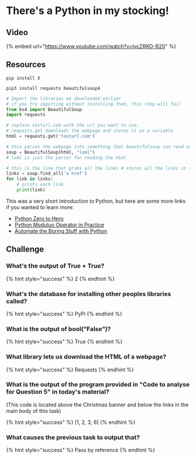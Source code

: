# There's a Python in my stocking!

## Video

{% embed url="https://www.youtube.com/watch?v=lvcZRKO-B20" %}

## Resources

`pip install X`

`pip3 install requests beautifulsoup4`

```python
# Import the libraries we downloaded earlier
# if you try importing without installing them, this step will fail
from bs4 import BeautifulSoup
import requests 

# replace testurl.com with the url you want to use.
# requests.get downloads the webpage and stores it as a variable
html = requests.get('testurl.com') 

# this parses the webpage into something that beautifulsoup can read over
soup = BeautifulSoup(html, "lxml")
# lxml is just the parser for reading the html 

# this is the line that grabs all the links # stores all the links in the links variable
links = soup.find_all('a href') 
for link in links:      
    # prints each link    
    print(link)
```

 This was a very short introduction to Python, but here are some more links if you wanted to learn more:

* [Python Zero to Hero](https://polymath.cloud/python/)
* [Python Moduluo Operator in Practice](https://realpython.com/python-modulo-operator/)
* [Automate the Boring Stuff with Python](https://automatetheboringstuff.com/)

## Challenge

### What's the output of True + True?

{% hint style="success" %}
2
{% endhint %}

### What's the database for installing other peoples libraries called?

{% hint style="success" %}
PyPi
{% endhint %}

### What is the output of bool\("False"\)?

{% hint style="success" %}
True
{% endhint %}

### What library lets us download the HTML of a webpage?

{% hint style="success" %}
Requests
{% endhint %}

### What is the output of the program provided in "Code to analyse for Question 5" in today's material?

 \(This code is located above the Christmas banner and below the links in the main body of this task\)

{% hint style="success" %}
\[1, 2, 3, 6\]
{% endhint %}

### What causes the previous task to output that?

{% hint style="success" %}
Pass by reference
{% endhint %}

